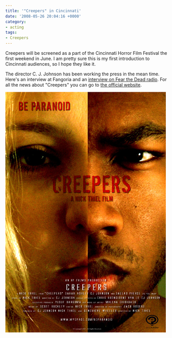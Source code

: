 ```yaml
---
title: '"Creepers" in Cincinnati'
date: '2008-05-26 20:04:16 +0000'
category:
- acting
tags:
- Creepers
---
```

Creepers will be screened as a part of the Cincinnati Horror Film Festival the
first weekend in June. I am pretty sure this is my first introduction to
Cincinnati audiences, so I hope they like it.

The director C. J. Johnson has been working the press in the mean time. Here's
an interview at Fangoria and an
[interview on Fear the Dead
radio](https://myspace.com/beparanoid/video/fear-the-dead-radio-interview-with-cj-johnson/34282537).
For all the news about "Creepers" you can go to [the official
website](http://www.myspace.com/beparanoid).

![Be Paranoid](images/creepers_movie_poster_be_paranoid.jpg)
